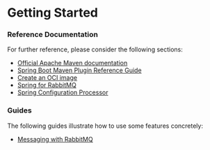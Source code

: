 # Getting Started

### Reference Documentation
For further reference, please consider the following sections:

* [Official Apache Maven documentation](https://maven.apache.org/guides/index.html)
* [Spring Boot Maven Plugin Reference Guide](https://docs.spring.io/spring-boot/docs/3.1.2/maven-plugin/reference/html/)
* [Create an OCI image](https://docs.spring.io/spring-boot/docs/3.1.2/maven-plugin/reference/html/#build-image)
* [Spring for RabbitMQ](https://docs.spring.io/spring-boot/docs/3.1.2/reference/htmlsinge/index.html#messaging.amqp)
* [Spring Configuration Processor](https://docs.spring.io/spring-boot/docs/3.1.2/reference/htmlsinge/index.html#appendix.configuration-metadata.annotation-processor)

### Guides
The following guides illustrate how to use some features concretely:

* [Messaging with RabbitMQ](https://spring.io/guides/gs/messaging-rabbitmq/)

